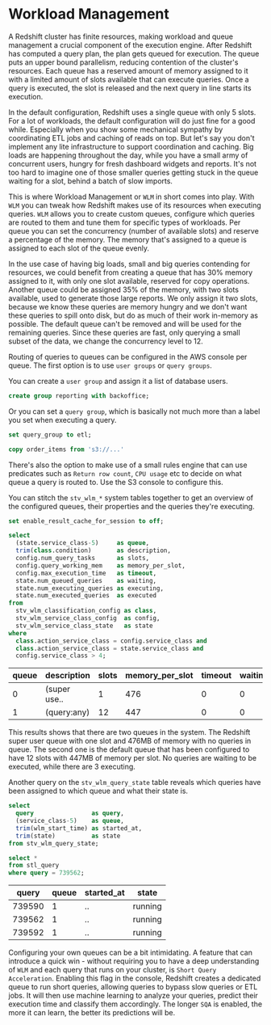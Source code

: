 # Workload Management

A Redshift cluster has finite resources, making workload and queue management a crucial component of the execution engine. After Redshift has computed a query plan, the plan gets queued for execution. The queue puts an upper bound parallelism, reducing contention of the cluster's resources. Each queue has a reserved amount of memory assigned to it with a limited amount of slots available that can execute queries. Once a query is executed, the slot is released and the next query in line starts its execution.

In the default configuration, Redshift uses a single queue with only 5 slots. For a lot of workloads, the default configuration will do just fine for a good while. Especially when you show some mechanical sympathy by coordinating ETL jobs and caching of reads on top. But let's say you don't implement any lite infrastructure to support coordination and caching. Big loads are happening throughout the day, while you have a small army of concurrent users, hungry for fresh dashboard widgets and reports. It's not too hard to imagine one of those smaller queries getting stuck in the queue waiting for a slot, behind a batch of slow imports.

This is where Workload Management or `WLM` in short comes into play. With `WLM` you can tweak how Redshift makes use of its resources when executing queries. `WLM` allows you to create custom queues, configure which queries are routed to them and tune them for specific types of workloads. Per queue you can set the concurrency (number of available slots) and reserve a percentage of the memory. The memory that's assigned to a queue is assigned to each slot of the queue evenly.

In the use case of having big loads, small and big queries contending for resources, we could benefit from creating a queue that has 30% memory assigned to it, with only one slot available, reserved for copy operations. Another queue could be assigned 35% of the memory, with two slots available, used to generate those large reports. We only assign it two slots, because we know these queries are memory hungry and we don't want these queries to spill onto disk, but do as much of their work in-memory as possible. The default queue can't be removed and will be used for the remaining queries. Since these queries are fast, only querying a small subset of the data, we change the concurrency level to 12.

Routing of queries to queues can be configured in the AWS console per queue. The first option is to use `user groups` or `query groups`.

You can create a `user group` and assign it a list of database users.

```sql
create group reporting with backoffice;
```

Or you can set a `query group`, which is basically not much more than a label you set when executing a query.

```sql
set query_group to etl;

copy order_items from 's3://...'
```

There's also the option to make use of a small rules engine that can use predicates such as `Return row count`, `CPU usage` etc to decide on what queue a query is routed to. Use the S3 console to configure this.

You can stitch the `stv_wlm_*` system tables together to get an overview of the configured queues, their properties and the queries they're executing.

```sql
set enable_result_cache_for_session to off;

select
  (state.service_class-5)     as queue,
  trim(class.condition)       as description,
  config.num_query_tasks      as slots,
  config.query_working_mem    as memory_per_slot,
  config.max_execution_time   as timeout,
  state.num_queued_queries    as waiting,
  state.num_executing_queries as executing,
  state.num_executed_queries  as executed
from
  stv_wlm_classification_config as class,
  stv_wlm_service_class_config  as config,
  stv_wlm_service_class_state   as state
where
  class.action_service_class = config.service_class and
  class.action_service_class = state.service_class and
  config.service_class > 4;
```

| queue | description  | slots | memory_per_slot | timeout | waiting | executing | executed |
| ----- | -------------| ----- | --------------- | ------- | ------- | --------- | -------- |
| 0     | (super use.. | 1     | 476             | 0       | 0       | 0         | 0        |
| 1     | (query:any)  | 12    | 447             | 0       | 0       | 3         | 1511     |

This results shows that there are two queues in the system. The Redshift super user queue with one slot and 476MB of memory with no queries in queue. The second one is the default queue that has been configured to have 12 slots with 447MB of memory per slot. No queries are waiting to be executed, while there are 3 executing.

Another query on the `stv_wlm_query_state` table reveals which queries have been assigned to which queue and what their state is.

```sql
select
  query                as query,
  (service_class-5)    as queue,
  trim(wlm_start_time) as started_at,
  trim(state)          as state
from stv_wlm_query_state;

select *
from stl_query
where query = 739562;
```

| query  | queue  | started_at | state   |
| ------ | ------ | ---------  | ------- |
| 739590 | 1      | ..         | running |
| 739562 | 1      | ..         | running |
| 739592 | 1      | ..         | running |

Configuring your own queues can be a bit intimidating. A feature that can introduce a quick win - without requiring you to have a deep understanding of `WLM` and each query that runs on your cluster, is `Short Query Acceleration`. Enabling this flag in the console, Redshift creates a dedicated queue to run short queries, allowing queries to bypass slow queries or ETL jobs. It will then use machine learning to analyze your queries, predict their execution time and classify them accordingly. The longer `SQA` is enabled, the more it can learn, the better its predictions will be.